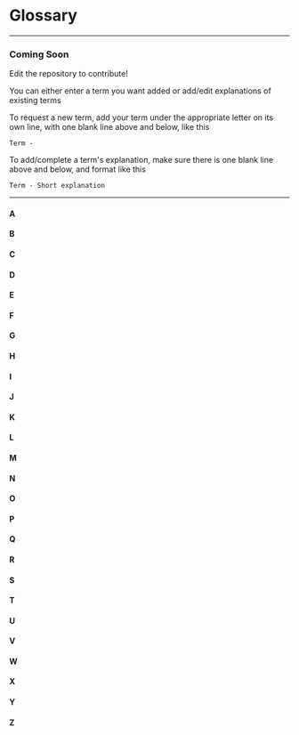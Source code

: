 # Glossary

---

### Coming Soon

Edit the repository to contribute!

You can either enter a term you want added or add/edit explanations of existing terms

To request a new term, add your term under the appropriate letter on its own line, with one blank line above and below, like this

```
Term -
```

To add/complete a term's explanation, make sure there is one blank line above and below, and format like this
```
Term - Short explanation
```

---

#### A

#### B

#### C

#### D

#### E

#### F

#### G

#### H

#### I

#### J

#### K

#### L

#### M

#### N

#### O

#### P

#### Q

#### R

#### S

#### T

#### U

#### V

#### W

#### X

#### Y

#### Z
